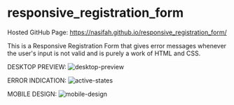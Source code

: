 # responsive_registration_form

Hosted GitHub Page: https://nasifah.github.io/responsive_registration_form/

This is a Responsive Registration Form that 
gives error messages whenever the user's input is not valid
and is purely a work of HTML and CSS.

DESKTOP PREVIEW:
![desktop-preview](https://user-images.githubusercontent.com/83665329/177439346-36341ba8-afba-49f3-8f22-4aac3f175e54.jpg)

ERROR INDICATION:
![active-states](https://user-images.githubusercontent.com/83665329/177439519-140f365f-f043-437b-a7ae-05a0969258d9.jpg)

MOBILE DESIGN:
![mobile-design](https://user-images.githubusercontent.com/83665329/177439507-0f2fa546-d705-4a00-9242-397ca61e0724.jpg)
